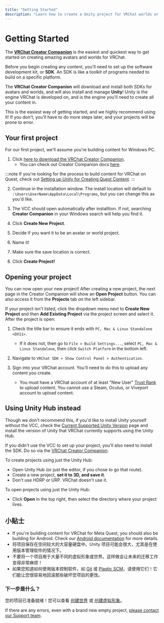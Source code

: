 ```yaml
---
title: "Getting Started"
description: "Learn how to create a Unity project for VRChat worlds or avatars"
---
```


# Getting Started

The **[VRChat Creator Companion](https://vcc.docs.vrchat.com/)** is the easiest and quickest way to get started on creating amazing avatars and worlds for VRChat.

Before you begin creating any content, you'll need to set up the software development kit, or **SDK**. An SDK is like a toolkit of programs needed to build on a specific platform. 

The **VRChat Creator Companion** will download and install both SDKs for avatars and worlds, and will also install and manage **Unity**! Unity is the engine VRChat is developed on, and is the engine you'll need to create all your content in.

This is the easiest way of getting started, and we highly recommend using it! If you don't, you'll have to do more steps later, and your projects will be prone to error.

## Your first project
For our first project, we'll assume you're building content for Windows PC.

1. Click [here to download the VRChat Creator Companion](https://vrchat.com/download/vcc).
    - You can check out Creator Companion docs [here](https://vcc.docs.vrchat.com/). 

:::note
If you're looking for the process to build content for VRChat on Quest, check out [Setting up Unity for Creating Quest Content](/creators.vrchat.com/platforms/android/setting-up-unity-for-creating-quest-content).
:::

2. Continue in the installation window. The install location will default to `:\Users\UserName\AppData\Local\Programs`, but you can change this as you'd like.

3. The VCC should open automatically after installtion. If not, searching **Creator Companion** in your Windows search will help you find it.

4. Click **Create New Project**.

5. Decide if you want it to be an avatar or world project.

6. Name it!

7. Make sure the save location is correct.

8. Click **Create Project!**

## Opening your project

You can now open your new project! After creating a new project, the next page in the Creator Companion will show an **Open Project** button. You can also access it from the **Projects** tab on the left sidebar.

If your project isn't listed, click the dropdown menu next to **Create New Project** and then **Add Existing Project** via the project screen and select it. After the project is open:

1. Check the title bar to ensure it ends with `PC, Mac & Linux Standalone <DX11>`. 
    - If it does not, then go to `File > Build Settings...`, select `PC, Mac & Linux Standalone`, then click `Switch Platform` in the bottom left.

2. Navigate to `VRChat SDK > Show Control Panel > Authentication`. 

3. Sign into your VRChat account. You'll need to do this to upload any content you create.
    - You must have a VRChat account of at least "New User" [Trust Rank](/docs.vrchat.com/docs/vrchat-safety-and-trust-system) to upload content. You cannot use a Steam, Oculus, or Viveport account to upload content.

## Using Unity Hub instead
Though we don't recommend this, if you'd like to install Unity yourself without the VCC, check the [Current Supported Unity Version](/creators.vrchat.com/sdk/upgrade/current-unity-version) page and install the version of Unity that VRChat currently supports using the Unity Hub.

If you didn't use the VCC to set up your project, you'll also need to install the SDK. Do so via the [VRChat Creator Companion](https://vcc.docs.vrchat.com/guides/getting-started).

To create projects using just the Unity Hub:
* Open Unity Hub (or just the editor, if you chose to go that route).
* Create a new project, **set it to 3D, and save it**.
* Don't use HDRP or URP. VRChat doesn't use it.

To open projects using just the Unity Hub:
* Click **Open** in the top right, then select the directory where your project lives.

## 小贴士

- If you're building content for VRChat for Meta Quest, you should also be building for Android. Check our [Android documentation](/creators.vrchat.com/platforms/android/) for more details.
- 将项目保存在空间较大的大容量硬盘中。Unity 项目可能会很大，尤其是在使用版本管理软件的情况下。
- 不要将一个项目用于大量不同的虚拟形象或世界。这样做会让未来的迁移工作变得非常麻烦！
- 如果您知道如何使用版本控制软件，如 [Git](https://git-scm.com/) 或 [Plastic SCM](https://www.plasticscm.com/)，请使用它们！它们能让您很容易地回滚那些破坏您项目的更改。

### 下一步是什么？

您的项目已准备就绪！您可以查看 [创建世界](/creators.vrchat.com/worlds/) 或 [创建虚拟形象](/creators.vrchat.com/avatars/)。

If there are any errors, even with a brand new empty project, [please contact our Support team](https://vrch.at/support).